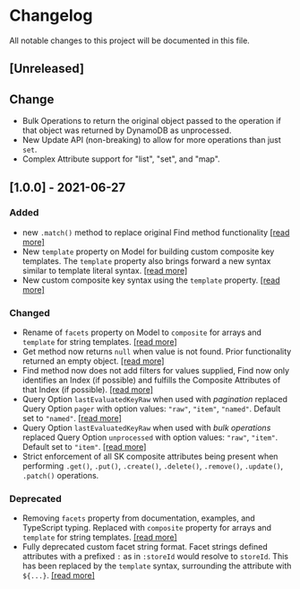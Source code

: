 # Changelog
All notable changes to this project will be documented in this file.

## [Unreleased]
## Change
- Bulk Operations to return the original object passed to the operation if that object was returned by DynamoDB as unprocessed.
- New Update API (non-breaking) to allow for more operations than just `set`.
- Complex Attribute support for "list", "set", and "map".

## [1.0.0] - 2021-06-27
### Added
- new `.match()` method to replace original Find method functionality [[read more]](./README.md#match-records)
- New `template` property on Model for building custom composite key templates. The `template` property also brings forward a new syntax similar to template literal syntax. [[read more]](./README.md#composite-attribute-templates)
- New custom composite key syntax using the `template` property. [[read more]](./README.md#composite-attribute-templates) 

### Changed
- Rename of `facets` property on Model to `composite` for arrays and `template` for string templates. [[read more]](./README.md#The-renaming-of-index-property-Facets-to-Composite-and-Template) 
- Get method now returns `null` when value is not found. Prior functionality returned an empty object. [[read more]](./README.md#get-record)
- Find method now does not add filters for values supplied, Find now only identifies an Index (if possible) and fulfills the Composite Attributes of that Index (if possible). [[read more]](./README.md#find-records)  
- Query Option `lastEvaluatedKeyRaw` when used with _pagination_ replaced Query Option `pager` with option values: `"raw"`, `"item"`, `"named"`. Default set to `"named"`. [[read more]](./README.md#pager-query-options)  
- Query Option `lastEvaluatedKeyRaw` when used with _bulk operations_ replaced Query Option `unprocessed` with option values: `"raw"`, `"item"`. Default set to `"item"`. [[read more]](./README.md#query-options)
- Strict enforcement of all SK composite attributes being present when performing `.get()`, `.put()`, `.create()`, `.delete()`, `.remove()`, `.update()`, `.patch()` operations.

### Deprecated
- Removing `facets` property from documentation, examples, and TypeScript typing. Replaced with `composite` property for arrays and `template` for string templates. [[read more]](./README.md#facets)
- Fully deprecated custom facet string format. Facet strings defined attributes with a prefixed `:` as in `:storeId` would resolve to `storeId`. This has been replaced by the `template` syntax, surrounding the attribute with `${...}`. [[read more]](./README.md#composite-attribute-templates)   